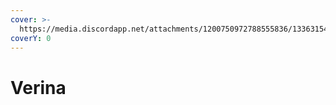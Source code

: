 ```yaml
---
cover: >-
  https://media.discordapp.net/attachments/1200750972788555836/1336315426384117780/image.png?ex=67a35c39&is=67a20ab9&hm=133cde9f0c257f02f340276fbbe15e47da21b8c93e31c1b000c39e1d0d5ce1b7&=&format=webp&quality=lossless&width=1920&height=355
coverY: 0
---
```


# Verina

